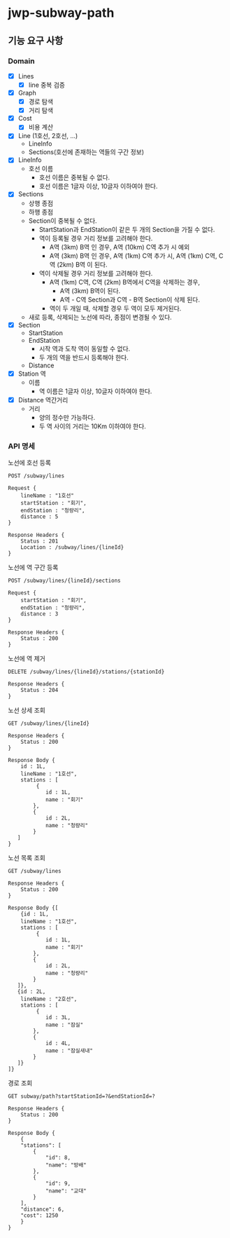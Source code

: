 # jwp-subway-path

## 기능 요구 사항

### Domain
- [x] Lines
  - [x] line 중복 검증

- [x] Graph
  - [x] 경로 탐색
  - [x] 거리 탐색

- [x] Cost
  - [x] 비용 계산

- [x] Line (1호선, 2호선, ...)
    - LineInfo
    - Sections(호선에 존재하는 역들의 구간 정보)
- [x] LineInfo
    - 호선 이름
        - 호선 이름은 중복될 수 없다.
        - 호선 이름은 1글자 이상, 10글자 이하여야 한다.
- [x] Sections
    - 상행 종점
    - 하행 종점
    - Section이 중복될 수 없다.
        - StartStation과 EndStation이 같은 두 개의 Section을 가질 수 없다.
        - 역이 등록될 경우 거리 정보를 고려해야 한다.
            - A역 (3km) B역 인 경우, A역 (10km) C역 추가 시 예외
            - A역 (3km) B역 인 경우, A역 (1km) C역 추가 시, A역 (1km) C역, C역 (2km) B역 이 된다.
        - 역이 삭제될 경우 거리 정보를 고려해야 한다.
            - A역 (1km) C역, C역 (2km) B역에서 C역을 삭제하는 경우,
                - A역 (3km) B역이 된다.
                - A역 - C역 Section과 C역 - B역 Section이 삭제 된다.
            - 역이 두 개일 때, 삭제할 경우 두 역이 모두 제거된다.
    - 새로 등록, 삭제되는 노선에 따라, 종점이 변경될 수 있다.
- [x] Section
    - StartStation
    - EndStation
        - 시작 역과 도착 역이 동일할 수 없다.
        - 두 개의 역을 반드시 등록해야 한다.
    - Distance
- [x] Station 역
    - 이름
        - 역 이름은 1글자 이상, 10글자 이하여야 한다.
- [x] Distance 역간거리
    - 거리
        - 양의 정수만 가능하다.
        - 두 역 사이의 거리는 10Km 이하여야 한다.

### API 명세

노선에 호선 등록

```text
POST /subway/lines

Request {
    lineName : "1호선"
    startStation : "회기",
    endStation : "청량리",
    distance : 5
}

Response Headers {
    Status : 201
    Location : /subway/lines/{lineId}
}
```

노선에 역 구간 등록

```text
POST /subway/lines/{lineId}/sections

Request {
    startStation : "회기",
    endStation : "청량리",
    distance : 3
}

Response Headers {
    Status : 200
}
```

노선에 역 제거

```text
DELETE /subway/lines/{lineId}/stations/{stationId}

Response Headers {
    Status : 204
}
```

노선 상세 조회

```text
GET /subway/lines/{lineId}

Response Headers {
    Status : 200
}

Response Body {
    id : 1L,
    lineName : "1호선",
    stations : [
         {
            id : 1L,
            name : "회기"
        },
        {
            id : 2L,
            name : "청량리"
        }
   ]
}
```

노선 목록 조회

```text
GET /subway/lines

Response Headers {
    Status : 200
}

Response Body {[
    {id : 1L,
    lineName : "1호선",
    stations : [
         {
            id : 1L,
            name : "회기"
        },
        {
            id : 2L,
            name : "청량리"
        }
   ]},
   {id : 2L,
    lineName : "2호선",
    stations : [
         {
            id : 3L,
            name : "잠실"
        },
        {
            id : 4L,
            name : "잠실새내"
        }
   ]}
]}
```

경로 조회 
```text
GET subway/path?startStationId=?&endStationId=?

Response Headers {
    Status : 200
}

Response Body {
    {
    "stations": [
        {
            "id": 8,
            "name": "방배"
        },
        {
            "id": 9,
            "name": "교대"
        }
    ],
    "distance": 6,
    "cost": 1250
    }
}
```
